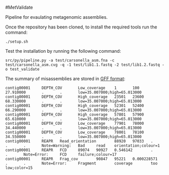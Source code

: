 #MetValidate

Pipeline for evaulating metagenomic assemblies.

Once the repository has been cloned, to install the required tools run the command:
```
./setup.sh
```

Test the installation by running the following command:

```
src/py/pipeline.py -a test/carsonella_asm.fna -c test/carsonella_asm.cvg -q -1 test/lib1.1.fastq -2 test/lib1.2.fastq -o test_validate
```

The summary of misassemblies are stored in [GFF format](http://www.sanger.ac.uk/resources/software/gff/spec.html):

```
contig00001     DEPTH_COV       Low_coverage    1       100     27.910000       .       .       low=35.007000;high=65.013000
contig00001     DEPTH_COV       High_coverage   23501   23600   68.330000       .       .       low=35.007000;high=65.013000
contig00001     DEPTH_COV       High_coverage   52301   52400   66.290000       .       .       low=35.007000;high=65.013000
contig00001     DEPTH_COV       High_coverage   57801   57900   65.610000       .       .       low=35.007000;high=65.013000
contig00001     DEPTH_COV       Low_coverage    77901   78000   34.440000       .       .       low=35.007000;high=65.013000
contig00001     DEPTH_COV       Low_coverage    78001   78100   34.550000       .       .       low=35.007000;high=65.013000
contig00001     REAPR   Read_orientation        88920   97033   .       .       .       Note=Warning:   Bad     read    orientation;colour=1
contig00001     REAPR   FCD     89074   90927   0.546142        .       .       Note=Error:     FCD     failure;colour=17
contig00001     REAPR   Frag_cov        90847   95221   0.000228571     .       .       Note=Error:     Fragment        coverage        too     low;color=15
```
